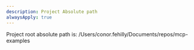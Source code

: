 ```yaml
---
description: Project Absolute path
alwaysApply: true
---
```


Project root absolute path is: /Users/conor.fehilly/Documents/repos/mcp-examples